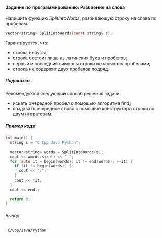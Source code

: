 #### Задание по программированию: Разбиение на слова ####


Напишите функцию *SplitIntoWords*, разбивающую строку на слова по пробелам.
```objectivec
vector<string> SplitIntoWords(const string& s);
```
Гарантируется, что:
* строка непуста;
* строка состоит лишь из латинских букв и пробелов;
* первый и последний символы строки не являются пробелами;
* строка не содержит двух пробелов подряд.

##### Подсказка #####
Рекомендуется следующий способ решения задачи:
* искать очередной пробел с помощью алгоритма find;
* создавать очередное слово с помощью конструктора строки по двум итераторам.

##### Пример кода #####
```objectivec
int main() {
  string s = "C Cpp Java Python";

  vector<string> words = SplitIntoWords(s);
  cout << words.size() << " ";
  for (auto it = begin(words); it != end(words); ++it) {
    if (it != begin(words)) {
      cout << "/";
    }
    cout << *it;
  }
  cout << endl;
  
  return 0;
}
```
###### Вывод ######
```commandline
 С/Cpp/Java/Python
```